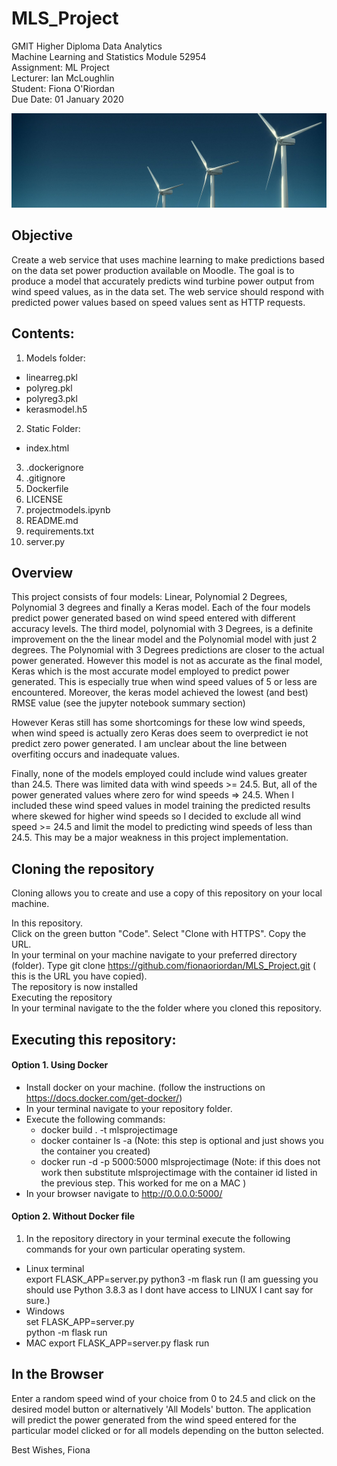 # MLS_Project  



GMIT Higher Diploma Data Analytics  
Machine Learning and Statistics Module 52954  
Assignment: ML Project  
Lecturer: Ian McLoughlin  
Student: Fiona O'Riordan  
Due Date: 01 January 2020  


![turbines.jpg](https://github.com/fionaoriordan/MLS_Project/blob/main/images/turbines.jpg)


## Objective  
Create a web service that uses machine learning to make predictions based on the data set power production available on Moodle. The goal is to  
produce a model that accurately predicts wind turbine power output from wind speed  values, as in the data set. The web service should respond with predicted power values based on speed values sent as HTTP requests. 

## Contents:
1. Models folder: 
* linearreg.pkl  
* polyreg.pkl  
* polyreg3.pkl  
* kerasmodel.h5  
2. Static Folder:  
* index.html  
3. .dockerignore  
4. .gitignore  
5. Dockerfile  
6. LICENSE  
7. projectmodels.ipynb  
8. README.md  
9. requirements.txt  
10. server.py  

## Overview  
This project consists of four models: Linear, Polynomial 2 Degrees, Polynomial 3 degrees and finally a Keras model.  Each of the four models predict power generated based on wind speed entered with different accuracy levels. The third model, polynomial with 3 Degrees, is a definite improvement on the the linear model and the Polynomial model with just 2 degrees. The Polynomial with 3 Degrees predictions are  closer to the actual power generated. However this model is not as accurate as the final model, Keras which is the most accurate model employed to predict power generated. This is especially true when wind speed values of 5 or less are encountered. Moreover, the keras model achieved the lowest (and best) RMSE value (see the jupyter notebook summary section)

However Keras still has some shortcomings for these low wind speeds, when wind speed is actually zero Keras does seem to overpredict ie not predict zero power generated. I am unclear about the line between overfiting occurs and inadequate values.

Finally, none of the models employed could include wind values greater than 24.5. There was limited data with wind speeds >= 24.5. But, all of the power generated values where zero for wind speeds => 24.5.  When I included these wind speed values in model training the predicted results where skewed for higher wind speeds so I decided to exclude all wind speed >= 24.5 and limit the model to predicting wind speeds of less than 24.5. This may be a major weakness in this project implementation.


## Cloning the repository  
Cloning allows you to create and use a copy of this repository on your local machine.  

In this repository.  
Click on the green button "Code". Select "Clone with HTTPS". Copy the URL.  
In your terminal on your machine navigate to your preferred directory (folder). Type git clone https://github.com/fionaoriordan/MLS_Project.git ( this is the URL you have copied).  
The repository is now installed  
Executing the repository  
In your terminal navigate to the the folder where you cloned this repository.  

## Executing this repository:  
#### Option 1. Using Docker  

- Install docker on your machine. (follow the instructions on https://docs.docker.com/get-docker/)  
- In your terminal navigate to your repository folder.  
- Execute the following commands:    
    * docker build . -t mlsprojectimage  
    * docker container ls -a (Note: this step is optional and just shows you the container you created)  
    * docker run -d -p 5000:5000 mlsprojectimage (Note: if this does not work then substitute mlsprojectimage with the container id listed in the previous step. This worked for me on a MAC )  
- In your browser navigate to http://0.0.0.0:5000/  

#### Option 2. Without Docker file  
1. In the repository directory in your terminal execute the following commands for your own particular operating system.  
- Linux terminal  
export FLASK_APP=server.py
python3 -m flask run  (I am guessing you should use Python 3.8.3  as I dont have access to LINUX I cant say for sure.)
-  Windows  
set FLASK_APP=server.py  
python -m flask run  
-  MAC
export FLASK_APP=server.py
flask run


## In the Browser
Enter a random speed wind of your choice from 0 to 24.5 and click on the desired model button or alternatively 'All Models' button. The application will predict the power generated from the wind speed entered for the particular model clicked or for all models depending on the button selected. 
  
Best Wishes, Fiona 










